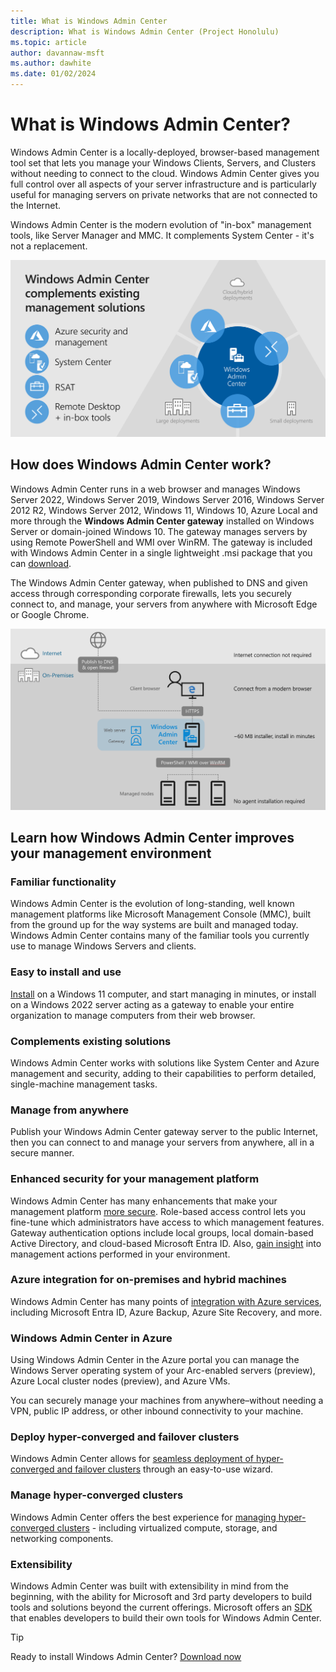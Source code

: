 ```yaml
---
title: What is Windows Admin Center
description: What is Windows Admin Center (Project Honolulu)
ms.topic: article
author: davannaw-msft
ms.author: dawhite
ms.date: 01/02/2024
---
```

# What is Windows Admin Center?

>

Windows Admin Center is a locally-deployed, browser-based management tool set that lets you manage your Windows Clients, Servers, and Clusters without needing to connect to the cloud. Windows Admin Center gives you full control over all aspects of your server infrastructure and is particularly useful for managing servers on private networks that are not connected to the Internet.

Windows Admin Center is the modern evolution of "in-box" management tools, like Server Manager and MMC. It complements System Center - it's not a replacement.

![Diagram of Windows Admin Center working with other solutions](../media/wac-complements.png)

## How does Windows Admin Center work?

Windows Admin Center runs in a web browser and manages Windows Server 2022, Windows Server 2019, Windows Server 2016, Windows Server 2012 R2, Windows Server 2012, Windows 11, Windows 10, Azure Local and more through the **Windows Admin Center gateway** installed on Windows Server or domain-joined Windows 10. The gateway manages servers by using Remote PowerShell and WMI over WinRM. The gateway is included with Windows Admin Center in a single lightweight .msi package that you can [download](../overview.md).

The Windows Admin Center gateway, when published to DNS and given access through corresponding corporate firewalls, lets you securely connect to, and manage, your servers from anywhere with Microsoft Edge or Google Chrome.

![Diagram of the Windows Admin Center architecture](../media/architecture.png)

## Learn how Windows Admin Center improves your management environment

### Familiar functionality

Windows Admin Center is the evolution of long-standing, well known management platforms like Microsoft Management Console (MMC), built from the ground up for the way systems are built and managed today. Windows Admin Center contains many of the familiar tools you currently use to manage Windows Servers and clients.

### Easy to install and use

[Install](../deploy/install.md) on a Windows 11 computer, and start managing in minutes, or install on a Windows 2022 server acting as a gateway to enable your entire organization to manage computers from their web browser.

### Complements existing solutions

Windows Admin Center works with solutions like System Center and Azure management and security, adding to their capabilities to perform detailed, single-machine management tasks.

### Manage from anywhere

Publish your Windows Admin Center gateway server to the public Internet, then you can connect to and manage your servers from anywhere, all in a secure manner.

### Enhanced security for your management platform

Windows Admin Center has many enhancements that make your management platform [more secure](../plan/user-access-options.md). Role-based access control lets you fine-tune which administrators have access to which management features. Gateway authentication options include local groups, local domain-based Active Directory, and cloud-based Microsoft Entra ID.  Also, [gain insight](../use/logging.md) into management actions performed in your environment.

### Azure integration for on-premises and hybrid machines

Windows Admin Center has many points of [integration with Azure services](../azure/index.md), including Microsoft Entra ID, Azure Backup, Azure Site Recovery, and more.

### Windows Admin Center in Azure

Using Windows Admin Center in the Azure portal you can manage the Windows Server operating system of your Arc-enabled servers (preview), Azure Local cluster nodes (preview), and Azure VMs.

You can securely manage your machines from anywhere–without needing a VPN, public IP address, or other inbound connectivity to your machine.

### Deploy hyper-converged and failover clusters

Windows Admin Center allows for [seamless deployment of hyper-converged and failover clusters](../use/deploy-hyperconverged-infrastructure.md) through an easy-to-use wizard.

### Manage hyper-converged clusters

Windows Admin Center offers the best experience for [managing hyper-converged clusters](../use/manage-hyper-converged.md) - including virtualized compute, storage, and networking components.

### Extensibility

Windows Admin Center was built with extensibility in mind from the beginning, with the ability for Microsoft and 3rd party developers to build tools and solutions beyond the current  offerings. Microsoft offers an [SDK](../extend/extensibility-overview.md) that enables developers to build their own tools for Windows Admin Center.

> [!TIP]
> Ready to install Windows Admin Center? [Download now](../overview.md)
